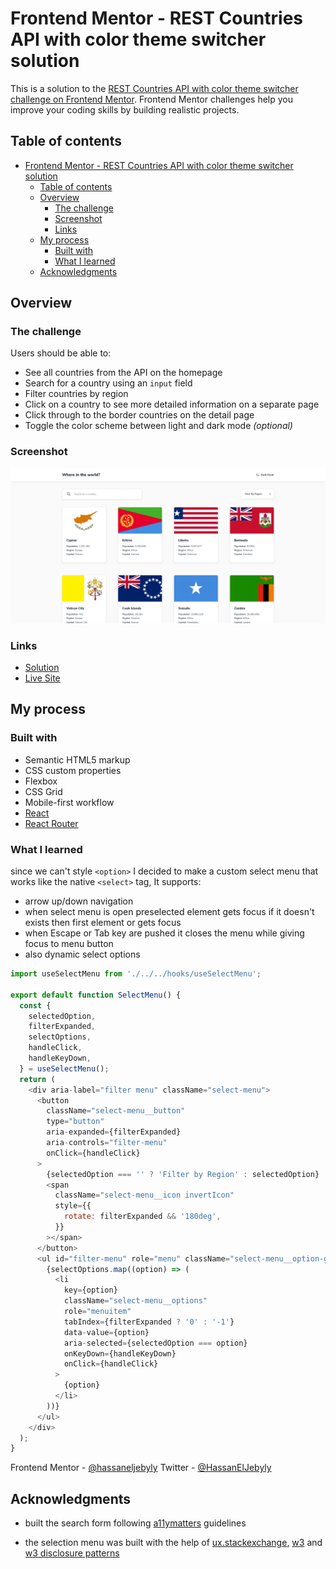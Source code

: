 # Frontend Mentor - REST Countries API with color theme switcher solution

This is a solution to the [REST Countries API with color theme switcher challenge on Frontend Mentor](https://www.frontendmentor.io/challenges/rest-countries-api-with-color-theme-switcher-5cacc469fec04111f7b848ca). Frontend Mentor challenges help you improve your coding skills by building realistic projects.

## Table of contents

- [Frontend Mentor - REST Countries API with color theme switcher solution](#frontend-mentor---rest-countries-api-with-color-theme-switcher-solution)
  - [Table of contents](#table-of-contents)
  - [Overview](#overview)
    - [The challenge](#the-challenge)
    - [Screenshot](#screenshot)
    - [Links](#links)
  - [My process](#my-process)
    - [Built with](#built-with)
    - [What I learned](#what-i-learned)
  - [Acknowledgments](#acknowledgments)

## Overview

### The challenge

Users should be able to:

- See all countries from the API on the homepage
- Search for a country using an `input` field
- Filter countries by region
- Click on a country to see more detailed information on a separate page
- Click through to the border countries on the detail page
- Toggle the color scheme between light and dark mode _(optional)_

### Screenshot

![](./screenshot.png)

### Links

- [Solution](https://www.frontendmentor.io/solutions/countries-api-page-react-reactrouterdom-api-scss-vite-ALW1V3cPpd)
- [Live Site](https://hassaneljebyly.github.io/countries/)

## My process

### Built with

- Semantic HTML5 markup
- CSS custom properties
- Flexbox
- CSS Grid
- Mobile-first workflow
- [React](https://reactjs.org/)
- [React Router](https://reactrouter.com/en/main)

### What I learned

since we can't style `<option>` I decided to make a custom select menu that works like the native `<select>` tag, It supports:

- arrow up/down navigation
- when select menu is open preselected element gets focus if it doesn't exists then first element or gets focus
- when Escape or Tab key are pushed it closes the menu while giving focus to menu button
- also dynamic select options

```js
import useSelectMenu from './../../hooks/useSelectMenu';

export default function SelectMenu() {
  const {
    selectedOption,
    filterExpanded,
    selectOptions,
    handleClick,
    handleKeyDown,
  } = useSelectMenu();
  return (
    <div aria-label="filter menu" className="select-menu">
      <button
        className="select-menu__button"
        type="button"
        aria-expanded={filterExpanded}
        aria-controls="filter-menu"
        onClick={handleClick}
      >
        {selectedOption === '' ? 'Filter by Region' : selectedOption}
        <span
          className="select-menu__icon invertIcon"
          style={{
            rotate: filterExpanded && '180deg',
          }}
        ></span>
      </button>
      <ul id="filter-menu" role="menu" className="select-menu__option-group">
        {selectOptions.map((option) => (
          <li
            key={option}
            className="select-menu__options"
            role="menuitem"
            tabIndex={filterExpanded ? '0' : '-1'}
            data-value={option}
            aria-selected={selectedOption === option}
            onKeyDown={handleKeyDown}
            onClick={handleClick}
          >
            {option}
          </li>
        ))}
      </ul>
    </div>
  );
}
```

Frontend Mentor - [@hassaneljebyly](https://www.frontendmentor.io/profile/hassaneljebyly)
Twitter - [@HassanElJebyly](https://twitter.com/hassaneljebyly)

## Acknowledgments

- built the search form following [a11ymatters](https://www.a11ymatters.com/pattern/accessible-search/) guidelines

- the selection menu was built with the help of [ux.stackexchange](https://ux.stackexchange.com/questions/145490/what-accessibility-pattern-for-filter-sort-dropdown), [w3](https://www.w3.org/WAI/tutorials/menus/flyout/) and [w3 disclosure patterns](https://www.w3.org/WAI/ARIA/apg/patterns/disclosure/)
